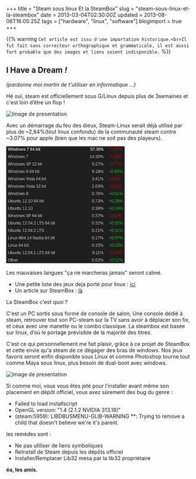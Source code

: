 +++
title = "Steam sous linux Et la SteamBox"
slug = "steam-sous-linux-et-la-steambox"
date = 2013-03-04T02:30:00Z
updated = 2013-08-06T16:05:25Z
tags = ["hardware", "linux", "software"]
blogimport = true
+++

{{% warning `Cet article est issu d'une importation historique.<br>Il fut fait sans correcteur orthographique et grammaticale, il est aussi fort probable que des images et liens soient indisponible.` %}}

## I Have a Dream _!_

 _(pardonne moi martin de t'utiliser en informatique ...)_

Hé oui, steam est officiellement sous G/Linux depuis plus de 3semaines et c'est loin d’être un flop !

![Image de presentation](/images/img.clubic.com-05720824-photo-steam-linux.jpg "")

Avec un démarrage du feu des dieux, Steam-Linux serait déjà utilisé par plus de ~2,84%(tout linux confondu) de la communauté steam contre ~3.07% pour apple (bien que les mac ne soit pas des playeurs).

![Image de presentation](/images/lh3.ggpht.com-3LUKCYZMc1s-UTPx9s8cH8I-AAAAAAAAAcw-yRP3WgWb5PI-s320-snapshot10.png "")

Les mauvaises langues "ça ne marcheras jamais" seront calmé.

- Une petite liste des jeux deja porté pour linux : [ici](http://steamdb.info/linux/?displayOnly=Game)
- Un article sur SteamBox : [là](http://www.jeuxvideo.com/news/2013/00063551-steam-box-la-boite-pleine-de-brume.htm)

La SteamBox c'est quoi ?

C'est un PC sortis sous forme de console de salon, Une console dédié à steam, retrouver tout son PC-steam sur la TV sans avoir à déplacer son fix, et ceux avec une manette ou le combo classique. La steambox est basée sur linux, d’où le portage prévisible de la majorité des titres.

C'est ce qui personnellement me fait plaisir, grâce à ce projet de SteamBox et cette envie qu'a steam de ce dégager des bras de windows. Nos jeux favoris seront enfin disponible sous Linux et comme Photoshop tourne tout comme Maya sous linux, plus besoin de dual-boot avec windows.

![Image de presentation](/images/www.steamgamefans.com-wp-content-uploads-2012-09-Dwm-2012-09-05-17-40-38-52-1024x576.png "")

Si comme moi, vous vous êtes jeté pour l'installer avant même son placement en dépôt officiel, vous avez sûrement des bug du genre :
- Failed to load installscript
- OpenGL version: "1.4 (2.1.2 NVIDIA 313.18)"
- (steam:5959): LIBDBUSMENU-GLIB-WARNING **: Trying to remove a child that doesn't believe we're it's parent.

les remèdes sont :
- Ne pas utiliser de liens symboliques
- ReInstall de Steam depuis les dépôts officiel
- Installer/Remplacer Lib32 mesa par la lib32 propriétaire

**éa, les amis.**
